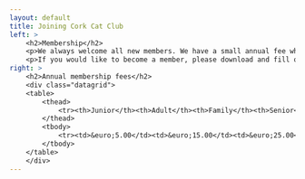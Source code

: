 ```yaml
---
layout: default
title: Joining Cork Cat Club
left: > 
    <h2>Membership</h2>
    <p>We always welcome all new members. We have a small annual fee which allows us to keep up with administrative costs of the club. </p>
    <p>If you would like to become a member, please download and fill out <a href="/assets/downloads/membershipForm.jpg">this form</a>.</p>
right: > 
    <h2>Annual membership fees</h2>
    <div class="datagrid">
    <table>
        <thead>
            <tr><th>Junior</th><th>Adult</th><th>Family</th><th>Senior</th></tr>
        </thead>
        <tbody>
            <tr><td>&euro;5.00</td><td>&euro;15.00</td><td>&euro;25.00</td><td>&euro;5.00</td></tr>
        </tbody>
    </table>
    </div>
---
```



